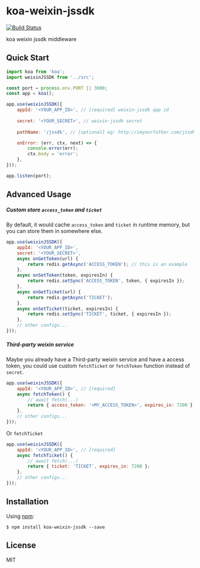 # koa-weixin-jssdk

[![Build Status](https://travis-ci.org/die-welle/koa-weixin-jssdk.svg?branch=master)](https://travis-ci.org/die-welle/koa-weixin-jssdk)

koa weixin jssdk middleware


## Quick Start

```js
import koa from 'koa';
import weixinJSSDK from '../src';

const port = process.env.PORT || 3000;
const app = koa();

app.use(weixinJSSDK({
    appId: '<YOUR_APP_ID>', // [required] weixin-jssdk app id
    
    secret: '<YOUR_SECRET>', // weixin-jssdk secret
 
    pathName: '/jssdk', // [optional] eg: http://imyourfather.com/jssdk

    onError: (err, ctx, next) => {
        console.error(err);
        ctx.body = 'error';
    },
}));

app.listen(port);
```


## Advanced Usage

##### Custom store `access_token` and `ticket`

By default, it would cache `access_token` and `ticket` in runtime memory, but you can store them in somewhere else.

```js
app.use(weixinJSSDK({
    appId: '<YOUR_APP_ID>',
    secret: '<YOUR_SECRET>',
    async onGetToken(url) {
        return redis.getAsync('ACCESS_TOKEN'); // this is an example
    },
    async onSetToken(token, expiresIn) {
        return redis.setSync('ACCESS_TOKEN', token, { expiresIn });
    },
    async onGetTicket(url) {
        return redis.getAsync('TICKET');
    },
    async onSetTicket(ticket, expiresIn) {
        return redis.setSync('TICKET', ticket, { expiresIn });
    },
    // other configs...
}));
```


##### Third-party weixin service

Maybe you already have a Third-party weixin service and have a access token, you could use custom `fetchTicket` or `fetchToken` function instead of `secret`.

```js
app.use(weixinJSSDK({
    appId: '<YOUR_APP_ID>', // [required]
    async fetchToken() {
        // await fetch(...)
        return { access_token: '<MY_ACCESS_TOKEN>', expires_in: 7200 };
    },
    // other configs...
}));
```

Or `fetchTicket`

```js
app.use(weixinJSSDK({
    appId: '<YOUR_APP_ID>', // [required]
    async fetchTicket() {
        // await fetch(...)
        return { ticket: 'TICKET', expires_in: 7200 };
    },
    // other configs...
}));
```


## Installation

Using [npm](https://www.npmjs.com/):

    $ npm install koa-weixin-jssdk --save
 

## License

MIT
